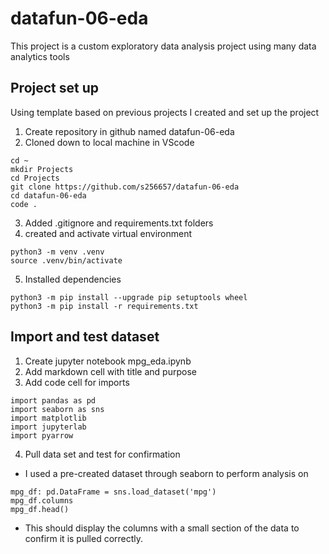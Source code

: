 # datafun-06-eda
This project is a custom exploratory data analysis project using many data analytics tools

## Project set up
Using template based on previous projects I created and set up the project 
1. Create repository in github named datafun-06-eda
2. Cloned down to local machine in VScode
``` 
cd ~
mkdir Projects
cd Projects
git clone https://github.com/s256657/datafun-06-eda
cd datafun-06-eda
code .
```
3. Added .gitignore and requirements.txt folders
4. created and activate virtual environment
```
python3 -m venv .venv
source .venv/bin/activate
```
5. Installed dependencies
```
python3 -m pip install --upgrade pip setuptools wheel
python3 -m pip install -r requirements.txt
```

## Import and test dataset
1. Create jupyter notebook mpg_eda.ipynb
2. Add markdown cell with title and purpose
3. Add code cell for imports
```
import pandas as pd
import seaborn as sns
import matplotlib
import jupyterlab
import pyarrow
```
4. Pull data set and test for confirmation
- I used a pre-created dataset through seaborn to perform analysis on
```
mpg_df: pd.DataFrame = sns.load_dataset('mpg')
mpg_df.columns
mpg_df.head()
```
- This should display the columns with a small section of the data to confirm it is pulled correctly.